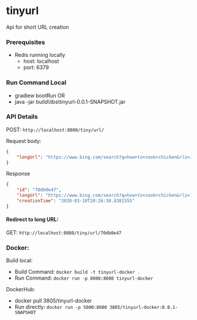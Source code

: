 # tinyurl
Api for short URL creation

### Prerequisites
* Redis running locally
  * host: localhost
  * port: 6379

### Run Command Local

* gradlew bootRun 
OR
* java -jar build\libs\tinyurl-0.0.1-SNAPSHOT.jar


### API Details

POST: `http://localhost:8080/tiny/url/`

Request body:
```JSON
{
    "longUrl": "https://www.bing.com/search?q=how+to+cook+chicken&rlz=1C1GCEU_en-GBIE885IE885&oq=how+to+cook+ch&aqs=chrome.1.69i57j0l7.10917j0j7&sourceid=chrome&ie=UTF-8"
}
```

Response
```JSON
{
    "id": "70db0e47",
    "longUrl": "https://www.bing.com/search?q=how+to+cook+chicken&rlz=1C1GCEU_en-GBIE885IE885&oq=how+to+cook+ch&aqs=chrome.1.69i57j0l7.10917j0j7&sourceid=chrome&ie=UTF-8",
    "creationTime": "2020-03-18T20:26:38.8381555"
}
```
#### Redirect to long URL:
GET: `http://localhost:8080/tiny/url/70db0e47`

### Docker: 

Build local:

* Build Command: `docker build -t tinyurl-docker .`
* Run Command: `docker run -p 8080:8080 tinyurl-docker`

DockerHub:

* docker pull 3805/tinyurl-docker
* Run directly: `docker run -p 5000:8080 3805/tinyurl-docker:0.0.1-SNAPSHOT`


